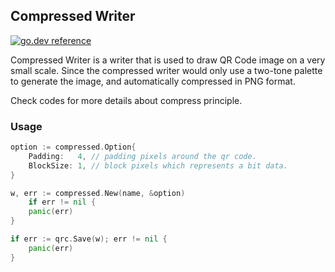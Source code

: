 ## Compressed Writer

[![go.dev reference](https://img.shields.io/badge/go.dev-reference-007d9c?logo=go&logoColor=white&style=flat-square)](https://pkg.go.dev/github.com/yeqown/go-qrcode/writer/compressed)

Compressed Writer is a writer that is used to draw QR Code image on a very small scale.
Since the compressed writer would only use a two-tone palette to generate the image,
and automatically compressed in PNG format.

Check codes for more details about compress principle.

### Usage

```go
option := compressed.Option{
	Padding:   4, // padding pixels around the qr code.
	BlockSize: 1, // block pixels which represents a bit data.
}

w, err := compressed.New(name, &option)
	if err != nil {
	panic(err)
}

if err := qrc.Save(w); err != nil {
	panic(err)
}
```